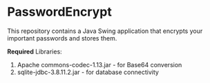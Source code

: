 # PasswordEncrypt
This repository contains a Java Swing application that encrypts your important passwords and stores them.

**Required** Libraries: 
1) Apache commons-codec-1.13.jar - for Base64 conversion
2) sqlite-jdbc-3.8.11.2.jar - for database connectivity
